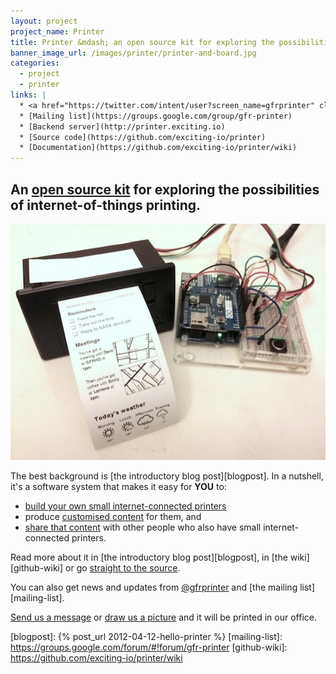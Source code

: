 ```yaml
---
layout: project
project_name: Printer
title: Printer &mdash; an open source kit for exploring the possibilities of internet-of-things-printing
banner_image_url: /images/printer/printer-and-board.jpg
categories:
  - project
  - printer
links: |
  * <a href="https://twitter.com/intent/user?screen_name=gfrprinter" class="twitter"><span>@gfrprinter</span></a>
  * [Mailing list](https://groups.google.com/group/gfr-printer)
  * [Backend server](http://printer.exciting.io)
  * [Source code](https://github.com/exciting-io/printer)
  * [Documentation](https://github.com/exciting-io/printer/wiki)
---
```


## An [open source kit][printer-github] for exploring the possibilities of internet-of-things printing.

![](/images/printer/printer.jpg)

The best background is [the introductory blog post][blogpost]. In a nutshell, it's a software system that makes it easy for __YOU__ to:

* [build your own small internet-connected printers](https://github.com/exciting-io/printer/wiki/Making-your-own-printer)
* produce [customised content](https://github.com/exciting-io/printer/wiki/Building-content-services) for them, and
* [share that content](https://github.com/exciting-io/printer/wiki/Architecture) with other people who also have small internet-connected printers.

Read more about it in [the introductory blog post][blogpost], in [the wiki][github-wiki] or go [straight to the source][printer-github].

You can also get news and updates from [@gfrprinter][twitter] and [the mailing list][mailing-list].

[Send us a message](http://mail.printer.exciting.io/send/exciting) or [draw us a picture](http://paint.printer.exciting.io/send/exciting) and it will be printed in our office.


[printer-github]: https://github.com/exciting-io/printer
[twitter]: http://twitter.com/gfrprinter
[blogpost]: {% post_url 2012-04-12-hello-printer %}
[mailing-list]: https://groups.google.com/forum/#!forum/gfr-printer
[github-wiki]: https://github.com/exciting-io/printer/wiki
